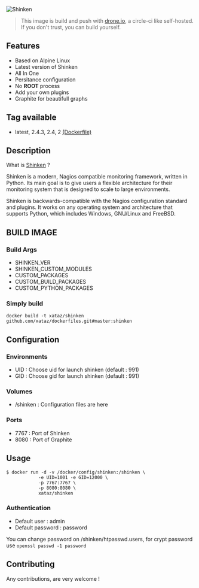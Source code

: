 ![Shinken](http://www.shinken-monitoring.org/img/LogoFrameworkBlack.png)

> This image is build and push with [drone.io](https://github.com/drone/drone), a circle-ci like self-hosted.
> If you don't trust, you can build yourself.

## Features
* Based on Alpine Linux
* Latest version of Shinken
* All In One
* Persitance configuration
* No **ROOT** process
* Add your own plugins
* Graphite for beautifull graphs

## Tag available
* latest, 2.4.3, 2.4, 2 [(Dockerfile)](https://github.com/xataz/dockerfiles/blob/master/shinken/Dockerfile)

## Description
What is [Shinken](http://www.shinken-monitoring.org/) ?

Shinken is a modern, Nagios compatible monitoring framework, written in Python. Its main goal is to give users a flexible architecture for their monitoring system that is designed to scale to large environments.

Shinken is backwards-compatible with the Nagios configuration standard and plugins. It works on any operating system and architecture that supports Python, which includes Windows, GNU/Linux and FreeBSD.

## BUILD IMAGE
### Build Args
* SHINKEN_VER
* SHINKEN_CUSTOM_MODULES
* CUSTOM_PACKAGES
* CUSTOM_BUILD_PACKAGES
* CUSTOM_PYTHON_PACKAGES


### Simply build
```shell
docker build -t xataz/shinken github.com/xataz/dockerfiles.git#master:shinken
```

## Configuration
### Environments
* UID : Choose uid for launch shinken (default : 991)
* GID : Choose gid for launch shinken (default : 991)

### Volumes
* /shinken : Configuration files are here

### Ports
* 7767 : Port of Shinken
* 8080 : Port of Graphite

## Usage
```shell
$ docker run -d -v /docker/config/shinken:/shinken \
            -e UID=1001 -e GID=12000 \
            -p 7767:7767 \
            -p 8080:8080 \
            xataz/shinken
```

### Authentication
* Default user : admin
* Default password : password

You can change password on /shinken/htpasswd.users, for crypt password use `openssl passwd -1 password`

## Contributing
Any contributions, are very welcome !
